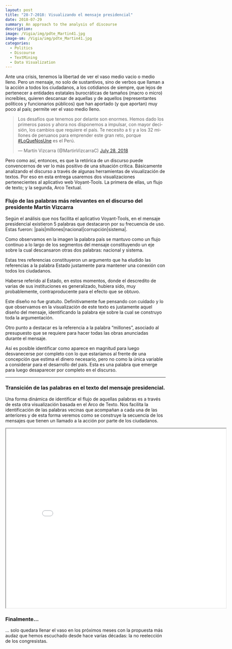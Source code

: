 ```yaml
---
layout: post
title: "28-7-2018: Visualizando el mensaje presidencial"
date: 2018-07-29
summary: An approach to the analysis of discourse
description: 
image: /Vigia/img/pdte_Martin41.jpg
image-sm: /Vigia/img/pdte_Martin41.jpg
categories:
  - Politics  
  - Discourse
  - TextMining 
  - Data Visualization
---
```

Ante una crisis, tenemos la libertad de ver el vaso medio vacio o medio lleno. Pero un mensaje, no solo de sustantivos, sino de verbos que llaman a la acción a todos los ciudadanos, a los cotidianos de siempre, que lejos de pertenecer a entidades estatales burocráticas de tamaños (macro o micro) increíbles, quieren descansar de aquellas y de aquellos (representantes políticos y funcionarios públicos) que han aportado (y que aportan) muy poco al país; permite ver el vaso medio lleno. 


<blockquote class="twitter-tweet" data-lang="en"><p lang="es" dir="ltr">Los desafíos que tenemos por delante son enormes. Hemos dado los primeros pasos y ahora nos disponemos a impulsar, con mayor decisión, los cambios que requiere el país. Te necesito a ti y a los 32 millones de peruanos para emprender este gran reto, porque <a href="https://twitter.com/hashtag/LoQueNosUne?src=hash&amp;ref_src=twsrc%5Etfw">#LoQueNosUne</a> es el Perú.</p>&mdash; Martín Vizcarra (@MartinVizcarraC) <a href="https://twitter.com/MartinVizcarraC/status/1023268274300178433?ref_src=twsrc%5Etfw">July 28, 2018</a></blockquote> <script async src="https://platform.twitter.com/widgets.js" charset="utf-8"></script>


Pero como así, entonces, es que la retórica de un discurso puede convencernos de ver lo más positivo de una situación crítica. Básicamente analizando el discurso a través de algunas herramientas de visualización de textos. Por eso en esta entrega usaremos dos visualizaciones pertenecientes al aplicativo web Voyant-Tools. La primera de ellas, un flujo de texto; y la segunda, Arco Textual. 

### Flujo de las palabras más relevantes en el discurso del presidente Martín Vizcarra 
Según el análisis que nos facilita el aplicativo Voyant-Tools, en el mensaje presidencial existieron 5 palabras que destacaron por su frecuencia de uso. Estas fueron: |país|millones|nacional|corrupción|sistema|. 



Como observamos en la imagen la palabra país se mantuvo como un flujo continuo a lo largo de los segmentos del mensaje constituyendo un eje sobre la cual descansaron otras dos palabras: nacional y sistema. 

Estas tres referencias constituyeron un argumento que ha eludido las referencias a la palabra Estado justamente para mantener una conexión con todos los ciudadanos. 

Haberse referido al Estado, en estos momentos, donde el descredito de varias de sus instituciones es generalizado, hubiera sido, muy probablemente, contraproducente para el efecto que se obtuvo. 

Este diseño no fue gratuito. Definitivamente fue pensando con cuidado y lo que observamos en la visualización de este texto es justamente aquel diseño del mensaje, identificando la palabra eje sobre la cual se construyo toda la argumentación. 

Otro punto a destacar es la referencia a la palabra “millones”, asociado al presupuesto que se requiere para hacer todas las obras anunciadas durante el mensaje.

Así es posible identificar como aparece en magnitud para luego desvanecerse por completo con lo que estaríamos al frente de una concepción que estima el dinero necesario, pero no como la única variable a considerar para el desarrollo del país. Esta es una palabra que emerge para luego desaparecer por completo en el discurso. 

--- 

### Transición de las palabras en el texto del mensaje presidencial. 
Una forma dinámica de identificar el flujo de aquellas palabras es a través de esta otra visualización basada en el Arco de Texto. Nos facilita la identificación de las palabras vecinas que acompañan a cada una de las anteriores y de esta forma veremos como se construye la secuencia de los mensajes que tienen un llamado a la acción por parte de los ciudadanos. 

<!--	Exported from Voyant Tools (voyant-tools.org).
The iframe src attribute below uses a relative protocol to better function with both
http and https sites, but if you're embedding this into a local web page (file protocol)
you should add an explicit protocol (https if you're using voyant-tools.org, otherwise
it depends on this server.Feel free to change the height and width values or other styling below: -->
<iframe style='width: 692px; height: 563px;' src='//voyant-tools.org/tool/TextualArc/?stopList=keywords-f2c5515edc47d341db84bd819834e051&corpus=598c63916347606d484b9c47d4e33729'></iframe>


### Finalmente... 
... solo quedara llenar el vaso en los próximos meses con la propuesta más audaz que hemos escuchado desde hace varías décadas: la no reelección de los congresistas.

